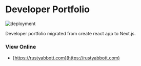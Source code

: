 # Developer Portfolio
![deployment](https://github.com/rustyabbott/dev-profile-nextjs/workflows/Deploy%20Application/badge.svg)

Developer portfolio migrated from create react app to Next.js.

### View Online

* [https://rustyabbott.com](https://rustyabbott.com)
